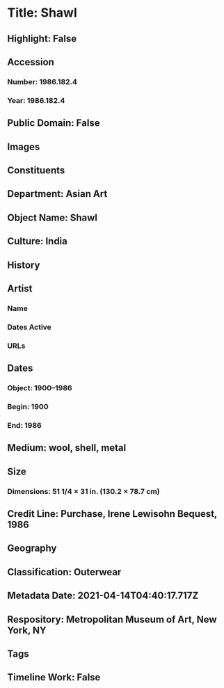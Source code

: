 # Title: Shawl
## Highlight: False
## Accession
### Number: 1986.182.4
### Year: 1986.182.4
## Public Domain: False
## Images
## Constituents
## Department: Asian Art
## Object Name: Shawl
## Culture: India
## History
## Artist
### Name
### Dates Active
### URLs
## Dates
### Object: 1900–1986
### Begin: 1900
### End: 1986
## Medium: wool, shell, metal
## Size
### Dimensions: 51 1/4 × 31 in. (130.2 × 78.7 cm)
## Credit Line: Purchase, Irene Lewisohn Bequest, 1986
## Geography
## Classification: Outerwear
## Metadata Date: 2021-04-14T04:40:17.717Z
## Respository: Metropolitan Museum of Art, New York, NY
## Tags
## Timeline Work: False